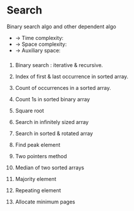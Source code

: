 # Search
Binary search algo and other dependent algo

 * -> Time complexity:	
 * -> Space complexity:	
 * -> Auxiliary space:
 
###

1. Binary search : iterative & recursive.

2. Index of first & last occurrence in sorted array.

3. Count of occurrences in a sorted array.

4. Count 1s in sorted binary array

5. Square root

6. Search in infinitely sized array

7. Search in sorted & rotated array

8. Find peak element

9. Two pointers method

10. Median of two sorted arrays

11. Majority element

12. Repeating element

13. Allocate minimum pages